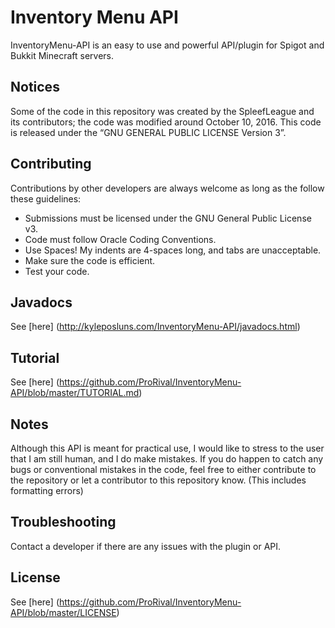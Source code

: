 # Inventory Menu API

InventoryMenu-API is an easy to use and powerful API/plugin for Spigot and Bukkit Minecraft servers.

## Notices
Some of the code in this repository was created by the SpleefLeague and its contributors; the code was modified around October 10, 2016. This code is released under the “GNU GENERAL PUBLIC LICENSE Version 3”.

## Contributing
Contributions by other developers are always welcome as long as the follow these guidelines: 
* Submissions must be licensed under the GNU General Public License v3.
* Code must follow Oracle Coding Conventions.
* Use Spaces! My indents are 4-spaces long, and tabs are unacceptable.
* Make sure the code is efficient. 
* Test your code.

## Javadocs
See [here] (http://kyleposluns.com/InventoryMenu-API/javadocs.html)

## Tutorial
See [here] (https://github.com/ProRival/InventoryMenu-API/blob/master/TUTORIAL.md)

## Notes
Although this API is meant for practical use, I would like to stress to the user that I am still human, and I do make mistakes. If you do happen to catch any bugs or conventional mistakes in the code, feel free to either contribute to the repository or let a contributor to this repository know. (This includes formatting errors)

## Troubleshooting
Contact a developer if there are any issues with the plugin or API.

## License
See [here] (https://github.com/ProRival/InventoryMenu-API/blob/master/LICENSE)


